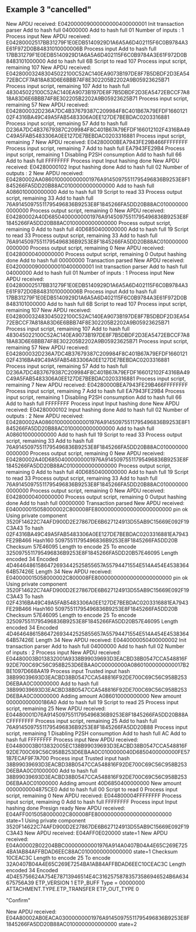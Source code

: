 ## Example 3 "cancelled"

New APDU received:
E042000009000000000400000001
Init transaction parser
Add to hash full
04000000
Add to hash full
01
Number of inputs : 1
Process input
New APDU received:
E04280002517BB31279F1E0EDB5140929D1A6A5A6D402115F6C0B9784A3E61F972D0B84831010000006B
Process input
Add to hash full
17BB31279F1E0EDB5140929D1A6A5A6D402115F6C0B9784A3E61F972D0B8483101000000
Add to hash full
6B
Script to read 107
Process input script, remaining 107
New APDU received:
E042800032483045022100C52AC140EA9073B197DE8F7B5DBDF2D3EA5472EBCCF7A818A83D6E6BBB74F8E302205B2202A9B05923625B71
Process input script, remaining 107
Add to hash full
483045022100C52AC140EA9073B197DE8F7B5DBDF2D3EA5472EBCCF7A818A83D6E6BBB74F8E302205B2202A9B05923625B71
Process input script, remaining 57
New APDU received:
E042800032D236A7DC4B37679387C209984F8C401B67A79EFDF166012102F4316BA49C49A5FAB5483306A0EE127DE7BEBDAC0203316881
Process input script, remaining 57
Add to hash full
D236A7DC4B37679387C209984F8C401B67A79EFDF166012102F4316BA49C49A5FAB5483306A0EE127DE7BEBDAC0203316881
Process input script, remaining 7
New APDU received:
E04280000BEA7943FE29B466FFFFFFFF
Process input script, remaining 7
Add to hash full
EA7943FE29B4
Process input script, remaining 1
Disabling P2SH consumption
Add to hash full
66
Add to hash full
FFFFFFFF
Process input
Input hashing done
New APDU received:
E04280000102
Input hashing done
Add to hash full
02
Number of outputs : 2
New APDU received:
E04280002AA0860100000000001976A91450975511795496836B9253E8F1845266FA5DD20B88AC0100000000000000
Add to hash full
A086010000000000
Add to hash full
19
Script to read 33
Process output script, remaining 33
Add to hash full
76A91450975511795496836B9253E8F1845266FA5DD20B88AC0100000000000000
Process output script, remaining 0
New APDU received:
E04280002A40D68504000000001976A91450975511795496836B9253E8F1845266FA5DD20B88AC0100000000000000
Process output script, remaining 0
Add to hash full
40D6850400000000
Add to hash full
19
Script to read 33
Process output script, remaining 33
Add to hash full
76A91450975511795496836B9253E8F1845266FA5DD20B88AC0100000000000000
Process output script, remaining 0
New APDU received:
E04280000400000000
Process output script, remaining 0
Output hashing done
Add to hash full
00000000
Transaction parsed
New APDU received:
E042000009000000010400000001
Init transaction parser
Add to hash full
04000000
Add to hash full
01
Number of inputs : 1
Process input
New APDU received:
E04280002517BB31279F1E0EDB5140929D1A6A5A6D402115F6C0B9784A3E61F972D0B84831010000006B
Process input
Add to hash full
17BB31279F1E0EDB5140929D1A6A5A6D402115F6C0B9784A3E61F972D0B8483101000000
Add to hash full
6B
Script to read 107
Process input script, remaining 107
New APDU received:
E042800032483045022100C52AC140EA9073B197DE8F7B5DBDF2D3EA5472EBCCF7A818A83D6E6BBB74F8E302205B2202A9B05923625B71
Process input script, remaining 107
Add to hash full
483045022100C52AC140EA9073B197DE8F7B5DBDF2D3EA5472EBCCF7A818A83D6E6BBB74F8E302205B2202A9B05923625B71
Process input script, remaining 57
New APDU received:
E042800032D236A7DC4B37679387C209984F8C401B67A79EFDF166012102F4316BA49C49A5FAB5483306A0EE127DE7BEBDAC0203316881
Process input script, remaining 57
Add to hash full
D236A7DC4B37679387C209984F8C401B67A79EFDF166012102F4316BA49C49A5FAB5483306A0EE127DE7BEBDAC0203316881
Process input script, remaining 7
New APDU received:
E04280000BEA7943FE29B466FFFFFFFF
Process input script, remaining 7
Add to hash full
EA7943FE29B4
Process input script, remaining 1
Disabling P2SH consumption
Add to hash full
66
Add to hash full
FFFFFFFF
Process input
Input hashing done
New APDU received:
E04280000102
Input hashing done
Add to hash full
02
Number of outputs : 2
New APDU received:
E04280002AA0860100000000001976A91450975511795496836B9253E8F1845266FA5DD20B88AC0100000000000000
Add to hash full
A086010000000000
Add to hash full
19
Script to read 33
Process output script, remaining 33
Add to hash full
76A91450975511795496836B9253E8F1845266FA5DD20B88AC0100000000000000
Process output script, remaining 0
New APDU received:
E04280002A40D68504000000001976A91450975511795496836B9253E8F1845266FA5DD20B88AC0100000000000000
Process output script, remaining 0
Add to hash full
40D6850400000000
Add to hash full
19
Script to read 33
Process output script, remaining 33
Add to hash full
76A91450975511795496836B9253E8F1845266FA5DD20B88AC0100000000000000
Process output script, remaining 0
New APDU received:
E04280000400000000
Process output script, remaining 0
Output hashing done
Add to hash full
00000000
Transaction parsed
New APDU received:
E040000015058000002C800008FE800000000000000000000000
pin ok
Using private component
3520F14622C74AFD900D2E27867DE6B627124913D55AB9C15669E092F19C3A43
To hash
02F4316BA49C49A5FAB5483306A0EE127DE7BEBDAC0203316881EA7943FE29B466
Hash160
50975511795496836B9253E8F1845266FA5DD20B
Checksum
57E46095
Length to encode 25
To encode
3250975511795496836B9253E8F1845266FA5DD20B57E46095
Length encoded 34
Encoded
4D46464861586472693442525855657A55794471554E514A454E453836464B57426E
Length 34
New APDU received:
E040000015058000002C800008FE800000000000000000000000
pin ok
Using private component
3520F14622C74AFD900D2E27867DE6B627124913D55AB9C15669E092F19C3A43
To hash
02F4316BA49C49A5FAB5483306A0EE127DE7BEBDAC0203316881EA7943FE29B466
Hash160
50975511795496836B9253E8F1845266FA5DD20B
Checksum
57E46095
Length to encode 25
To encode
3250975511795496836B9253E8F1845266FA5DD20B57E46095
Length encoded 34
Encoded
4D46464861586472693442525855657A55794471554E514A454E453836464B57426E
Length 34
New APDU received:
E0440000050400000002
Init transaction parser
Add to hash full
04000000
Add to hash full
02
Number of inputs : 2
Process input
New APDU received:
E04480003B013832001A9338B99039693D3EACBD38B0547CCA548816F92DE700C69C56C958B253D6EBAA0C00000000A08601000000000017B2BE1097D668AA19
Process input
Trusted input hash
38B99039693D3EACBD38B0547CCA548816F92DE700C69C56C958B253D6EBAA0C00000000
Add to hash full
38B99039693D3EACBD38B0547CCA548816F92DE700C69C56C958B253D6EBAA0C00000000
Adding amount
A086010000000000
New amount
00000000000186A0
Add to hash full
19
Script to read 25
Process input script, remaining 25
New APDU received:
E04480001D76A91450975511795496836B9253E8F1845266FA5DD20B88ACFFFFFFFF
Process input script, remaining 25
Add to hash full
76A91450975511795496836B9253E8F1845266FA5DD20B88
Process input script, remaining 1
Disabling P2SH consumption
Add to hash full
AC
Add to hash full
FFFFFFFF
Process input
New APDU received:
E04480003B013832005EC138B99039693D3EACBD38B0547CCA548816F92DE700C69C56C958B253D6EBAA0C0100000040D6850400000000FE571B7ECAF9F7A700
Process input
Trusted input hash
38B99039693D3EACBD38B0547CCA548816F92DE700C69C56C958B253D6EBAA0C01000000
Add to hash full
38B99039693D3EACBD38B0547CCA548816F92DE700C69C56C958B253D6EBAA0C01000000
Adding amount
40D6850400000000
New amount
0000000004875CE0
Add to hash full
00
Script to read 0
Process input script, remaining 0
New APDU received:
E044800004FFFFFFFF
Process input script, remaining 0
Add to hash full
FFFFFFFF
Process input
Input hashing done
Presign ready
New APDU received:
E04AFF0015058000002C800008FE800000000000000000000000
state=1
Using private component
3520F14622C74AFD900D2E27867DE6B627124913D55AB9C15669E092F19C3A43
New APDU received:
E04AFF0E020000
state=1
New APDU received:
E04A00002B02204BBC00000000001976A914A0407B04A4E65C269E7254BA1AB84AFFBDAD6EEC88AC0100000000000000
state=1
Checksum
10CEAC3C
Length to encode 25
To encode
32A0407B04A4E65C269E7254BA1AB84AFFBDAD6EEC10CEAC3C
Length encoded 34
Encoded
4D4E5756624A754E78713946514E4C31625758783573586946524B6A634675756A39
ETP_VERSION 1
ETP_BUFF Type = 00000000
ATTACHMENT.TYPE.ETP_TRANSFER
ETP_OUT_TYPE 0


"Confirm"

New APDU received:
E04A80002AB0EACA03000000001976A91450975511795496836B9253E8F1845266FA5DD20B88AC0100000000000000
state=2
